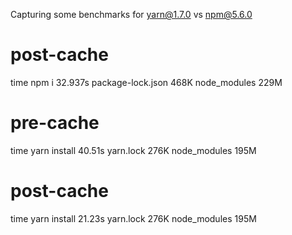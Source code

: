 Capturing some benchmarks for yarn@1.7.0 vs npm@5.6.0
# post-cache
time npm i 32.937s
package-lock.json 468K
node_modules 229M

# pre-cache
time yarn install 40.51s
yarn.lock 276K
node_modules 195M

# post-cache
time yarn install 21.23s
yarn.lock 276K
node_modules 195M
